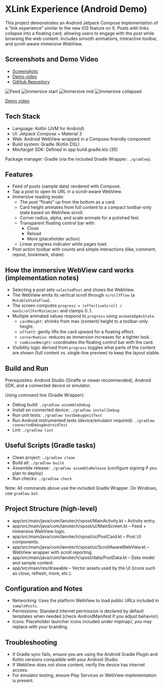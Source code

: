 # XLink Experience (Android Demo)

This project demonstrates an Android Jetpack Compose implementation of a “link experience” similar to the new iOS feature on X. Posts with links collapse into a floating card, allowing users to engage with the post while browsing the web content. Includes smooth animations, interactive toolbar, and scroll-aware immersive WebView.

## Screenshots and Demo Video

- [Screenshots](docs/screenshots/)
- [Demo video](docs/demo/immersive-walkthrough.mp4)
- [GitHub Repository](https://github.com/go-isele/X-Link-Experience)


![Feed](docs/screenshots/feed-01.png)
![Immersive start](docs/screenshots/02-immersive-mid.png)
![Immersive mid](docs/screenshots/03-immersive-mid.png)
![Immersive collapsed](docs/screenshots/04-immersive-end.png)

[Demo video](docs/demo/immersive-walkthrough.mp4)

## Tech Stack
- Language: Kotlin (JVM for Android)
- UI: Jetpack Compose + Material 3
- Web: Android WebView wrapped in a Compose-friendly component
- Build system: Gradle (Kotlin DSL)
- Min/target SDK: Defined in app build.gradle.kts (35)

Package manager: Gradle (via the included Gradle Wrapper: `./gradlew`).


## Features
- Feed of posts (sample data) rendered with Compose.
- Tap a post to open its URL in a scroll-aware WebView.
- Immersive reading mode:
  - The post “floats” up from the bottom as a card.
  - Card height animates from full content to a compact toolbar-only state based on WebView scroll.
  - Corner radius, alpha, and scale animate for a polished feel.
  - Transparent floating control bar with:
    - Close
    - Reload
    - More (placeholder action)
  - Linear progress indicator while pages load.
- Post action toolbar with counts and simple interactions (like, comment, repost, bookmark, share).


## How the immersive WebView card works (implementation notes)
- Selecting a post sets `selectedPost` and shows the WebView.
- The WebView emits its vertical scroll through `scrollYFlow` (a `MutableStateFlow`).
- The screen computes `progress = (effectiveScroll / maxScrollForMinimize)` and clamps 0..1.
- Multiple animated values respond to `progress` using `animateDpAsState`:
  - `cardHeight`: shrinks from max (content) height to a toolbar-only height.
  - `offsetY`: gently lifts the card upward for a floating effect.
  - `cornerRadius`: reduces as immersion increases for a tighter look.
  - `combinedHeight`: coordinates the floating control bar with the card.
- Visibility logic derived from `progress` toggles what parts of the content are shown (full content vs. single-line preview) to keep the layout stable.


## Build and Run
Prerequisites: Android Studio (Giraffe or newer recommended), Android SDK, and a connected device or emulator.

Using command line (Gradle Wrapper):
- Debug build: `./gradlew assembleDebug`
- Install on connected device: `./gradlew installDebug`
- Run unit tests: `./gradlew testDebugUnitTest`
- Run Android instrumented tests (device/emulator required): `./gradlew connectedDebugAndroidTest`
- Lint: `./gradlew lint`


## Useful Scripts (Gradle tasks)
- Clean project: `./gradlew clean`
- Build all: `./gradlew build`
- Assemble release: `./gradlew assembleRelease` (configure signing if you plan to deploy)
- Run checks: `./gradlew check`

Note: All commands above use the included Gradle Wrapper. On Windows, use `gradlew.bat`.



## Project Structure (high-level)
- app/src/main/java/com/lanotech/xpost/MainActivity.kt – Activity entry.
- app/src/main/java/com/lanotech/xpost/ui/MainScreen.kt – Feed + immersive WebView logic.
- app/src/main/java/com/lanotech/xpost/ui/PostCard.kt – Post UI components.
- app/src/main/java/com/lanotech/xpost/ui/ScrollAwareWebView.kt – WebView wrapper with scroll reporting.
- app/src/main/java/com/lanotech/xpost/data/PostData.kt – Data model and sample content.
- app/src/main/res/drawable – Vector assets used by the UI (icons such as close, refresh, more, etc.).


## Configuration and Notes
- Networking: Uses the platform WebView to load public URLs included in `samplePosts`.
- Permissions: Standard internet permission is declared by default templates when needed (check AndroidManifest if you adjust behavior).
- Icons: Placeholder launcher icons included under mipmap/; you may replace with your branding.


## Troubleshooting
- If Gradle sync fails, ensure you are using the Android Gradle Plugin and Kotlin versions compatible with your Android Studio.
- If WebView does not show content, verify the device has internet access.
- For emulator testing, ensure Play Services or WebView implementation is present.
